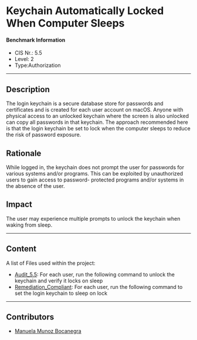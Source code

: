 # Keychain Automatically Locked When Computer Sleeps
#### Benchmark Information
- CIS Nr.: 5.5
- Level: 2 
- Type:Authorization
------------------------
## Description

The login keychain is a secure database store for passwords and certificates and is created for each user account on macOS. Anyone with physical access to an unlocked keychain where the screen is also unlocked can copy all passwords in that keychain. The approach recommended here is that the login keychain be set to lock when the computer sleeps to reduce the risk of password exposure.

## Rationale

While logged in, the keychain does not prompt the user for passwords for various systems and/or programs. This can be exploited by unauthorized users to gain access to password- protected programs and/or systems in the absence of the user.

## Impact

The user may experience multiple prompts to unlock the keychain when waking from sleep.

---
## Content
A list of Files used within the project:
* [Audit_5.5](https://github.com/apfelwerk/JamfProtectInsights/blob/30ee40a2af131ed5ed737b7860674667eeced5fa/AuthorizationType/CIS_5.5_Keychain%20Automatically%20Locked%20When%20Computer%20Sleeps/Audit_5.5.sh): For each user, run the following command to unlock the keychain and verify it locks on sleep
* [Remediation_Compliant](https://github.com/apfelwerk/JamfProtectInsights/blob/30ee40a2af131ed5ed737b7860674667eeced5fa/AuthorizationType/CIS_5.5_Keychain%20Automatically%20Locked%20When%20Computer%20Sleeps/Remediation_Compliant.sh): For each user, run the following command to set the login keychain to sleep on lock
------------------------------------------------------------------------------------------------------------------------------------------------------------------------------------------------------------------------------------------------------------------------------------------------------------------------------
## Contributors
* [Manuela Munoz Bocanegra](https://github.com/manuelamunoz)


